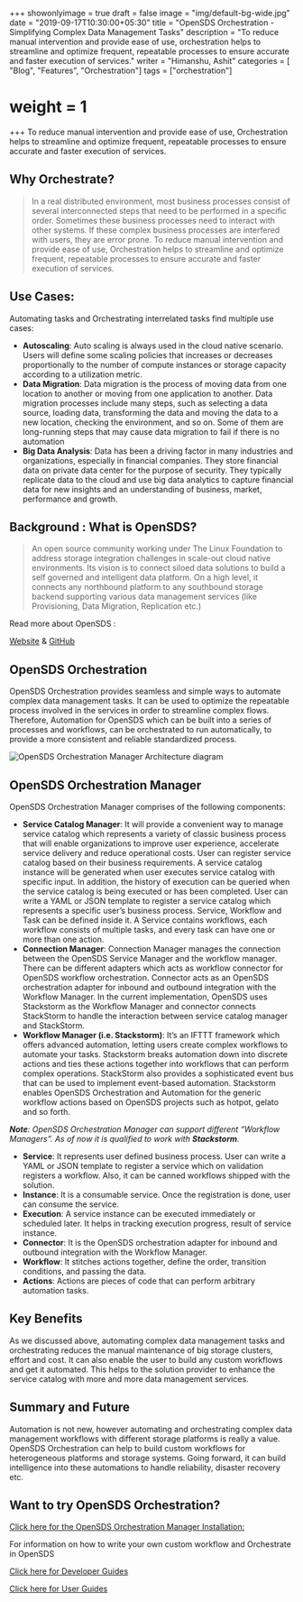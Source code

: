 +++
showonlyimage = true
draft = false
image = "img/default-bg-wide.jpg"
date = "2019-09-17T10:30:00+05:30"
title = "OpenSDS Orchestration - Simplifying Complex Data Management Tasks"
description = "To reduce manual intervention and provide ease of use, orchestration helps to streamline and optimize frequent, repeatable processes to ensure accurate and faster execution of services."
writer = "Himanshu, Ashit"
categories = [ "Blog", "Features", "Orchestration"]
tags = ["orchestration"]
# weight = 1
+++
To reduce manual intervention and provide ease of use, Orchestration helps to streamline and optimize frequent, repeatable processes to ensure accurate and faster execution of services.
<!--more-->
## Why Orchestrate?
> In a real distributed environment, most business processes consist of several interconnected steps that need to be performed in a specific order. Sometimes these business processes need to interact with other systems. If these complex business processes are interfered with users, they are error prone. To reduce manual intervention and provide ease of use, Orchestration helps to streamline and optimize frequent, repeatable processes to ensure accurate and faster execution of services.  

## Use Cases:
Automating tasks and Orchestrating interrelated tasks find multiple use cases:  

- **Autoscaling**: Auto scaling is always used in the cloud native scenario. Users will define some scaling policies that increases or decreases proportionally to the number of compute instances or storage capacity according to a utilization metric.
- **Data Migration**: Data migration is the process of moving data from one location to another or moving from one application to another. Data migration processes include many steps, such as selecting a data source, loading data, transforming the data and moving the data to a new location, checking the environment, and so on. Some of them are long-running steps that may cause data migration to fail if there is no automation
- **Big Data Analysis**: Data has been a driving factor in many industries and organizations, especially in financial companies. They store financial data on private data center for the purpose of security. They typically replicate data to the cloud and use big data analytics to capture financial data for new insights and an understanding of business, market, performance and growth.

## Background : What is OpenSDS?
> An open source community working under The Linux Foundation to address storage integration challenges in scale-out cloud native environments. Its vision is to connect siloed data solutions to build a self governed and intelligent data platform. On a high level, it connects any northbound platform to any southbound storage backend supporting various data management services (like Provisioning, Data Migration, Replication etc.)  

Read more about OpenSDS :  

[Website](https://www.opensds.io/) & [GitHub](https://github.com/opensds)

## OpenSDS Orchestration  

OpenSDS Orchestration provides seamless and simple ways to automate complex data management tasks. It can be used to optimize the repeatable process involved in the services in order to streamline complex flows. Therefore, Automation for OpenSDS which can be built into a series of processes and workflows, can be orchestrated to run automatically, to provide a more consistent and reliable standardized process.  

![OpenSDS Orchestration Manager Architecture diagram](/img/orchestration-arch-design.png)

## OpenSDS Orchestration Manager

OpenSDS Orchestration Manager comprises of the following components:  

- **Service Catalog Manager**: It will provide a convenient way to manage service catalog which represents a variety of classic business process that will enable organizations to improve user experience, accelerate service delivery and reduce operational costs. User can register service catalog based on their business requirements. A service catalog instance will be generated when user executes service catalog with specific input. In addition, the history of execution can be queried when the service catalog is being executed or has been completed. User can write a YAML or JSON template to register a service catalog which represents a specific user’s business process. Service, Workflow and Task can be defined inside it. A Service contains workflows, each workflow consists of multiple tasks, and every task can have one or more than one action.
- **Connection Manager**: Connection Manager manages the connection between the OpenSDS Service Manager and the workflow manager. There can be different adapters which acts as workflow connector for OpenSDS workflow orchestration. Connector acts as an OpenSDS orchestration adapter for inbound and outbound integration with the Workflow Manager. In the current implementation, OpenSDS uses Stackstorm as the Workflow Manager and connector connects StackStorm to handle the interaction between service catalog manager and StackStorm.
- **Workflow Manager (i.e. Stackstorm)**: It’s an IFTTT framework which offers advanced automation, letting users create complex workflows to automate your tasks. Stackstorm breaks automation down into discrete actions and ties these actions together into workflows that can perform complex operations. StackStorm also provides a sophisticated event bus that can be used to implement event-based automation. Stackstorm enables OpenSDS Orchestration and Automation for the generic workflow actions based on OpenSDS projects such as hotpot, gelato and so forth.  

_**Note**: OpenSDS Orchestration Manager can support different “Workflow Managers”. As of now it is qualified to work with **Stackstorm**._  

- **Service**: It represents user defined business process. User can write a YAML or JSON template to register a service which on validation registers a workflow. Also, it can be canned workflows shipped with the solution.
- **Instance**: It is a consumable service. Once the registration is done, user can consume the service.
- **Execution**: A service instance can be executed immediately or scheduled later. It helps in tracking execution progress, result of service instance.
- **Connector**: It is the OpenSDS orchestration adapter for inbound and outbound integration with the Workflow Manager.
- **Workflow**: It stitches actions together, define the order, transition conditions, and passing the data.
- **Actions**: Actions are pieces of code that can perform arbitrary automation tasks.  

## Key Benefits  

As we discussed above, automating complex data management tasks and orchestrating reduces the manual maintenance of big storage clusters, effort and cost. It can also enable the user to build any custom workflows and get it automated. This helps to the solution provider to enhance the service catalog with more and more data management services.  

## Summary and Future  

Automation is not new, however automating and orchestrating complex data management workflows with different storage platforms is really a value. OpenSDS Orchestration can help to build custom workflows for heterogeneous platforms and storage systems. Going forward, it can build intelligence into these automations to handle reliability, disaster recovery etc.  

## Want to try OpenSDS Orchestration?  

[Click here for the OpenSDS Orchestration Manager Installation:](https://github.com/opensds/orchestration/blob/master/docs/INSTALL.md)

For information on how to write your own custom workflow and Orchestrate in OpenSDS  

[Click here for Developer Guides](https://github.com/opensds/documentation/tree/master/readthedocs/starterguides/developerguides)  

[Click here for User Guides](https://github.com/opensds/documentation/blob/master/readthedocs/starterguides/userguides/Orchestration_UserGuide.md)
